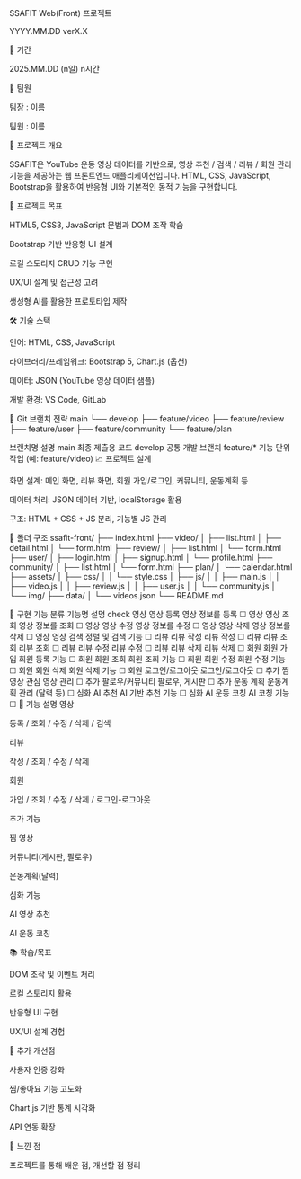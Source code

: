 SSAFIT Web(Front) 프로젝트

YYYY.MM.DD verX.X

📅 기간

2025.MM.DD (n일) n시간

👤 팀원

팀장 : 이름

팀원 : 이름

📌 프로젝트 개요

SSAFIT은 YouTube 운동 영상 데이터를 기반으로, 영상 추천 / 검색 / 리뷰 / 회원 관리 기능을 제공하는 웹 프론트엔드 애플리케이션입니다.
HTML, CSS, JavaScript, Bootstrap을 활용하여 반응형 UI와 기본적인 동적 기능을 구현합니다.

🎯 프로젝트 목표

HTML5, CSS3, JavaScript 문법과 DOM 조작 학습

Bootstrap 기반 반응형 UI 설계

로컬 스토리지 CRUD 기능 구현

UX/UI 설계 및 접근성 고려

생성형 AI를 활용한 프로토타입 제작

🛠 기술 스택

언어: HTML, CSS, JavaScript

라이브러리/프레임워크: Bootstrap 5, Chart.js (옵션)

데이터: JSON (YouTube 영상 데이터 샘플)

개발 환경: VS Code, GitLab

🌿 Git 브랜치 전략
main
└── develop
    ├── feature/video
    ├── feature/review
    ├── feature/user
    ├── feature/community
    └── feature/plan

브랜치명	설명
main	최종 제출용 코드
develop	공통 개발 브랜치
feature/*	기능 단위 작업 (예: feature/video)
📈 프로젝트 설계

화면 설계: 메인 화면, 리뷰 화면, 회원 가입/로그인, 커뮤니티, 운동계획 등

데이터 처리: JSON 데이터 기반, localStorage 활용

구조: HTML + CSS + JS 분리, 기능별 JS 관리

📂 폴더 구조
ssafit-front/
├── index.html
├── video/
│   ├── list.html
│   ├── detail.html
│   └── form.html
├── review/
│   ├── list.html
│   └── form.html
├── user/
│   ├── login.html
│   ├── signup.html
│   └── profile.html
├── community/
│   ├── list.html
│   └── form.html
├── plan/
│   └── calendar.html
├── assets/
│   ├── css/
│   │   └── style.css
│   ├── js/
│   │   ├── main.js
│   │   ├── video.js
│   │   ├── review.js
│   │   ├── user.js
│   │   └── community.js
│   └── img/
├── data/
│   └── videos.json
└── README.md

📌 구현 기능
분류	기능명	설명	check
영상	영상 등록	영상 정보를 등록	☐
영상	영상 조회	영상 정보를 조회	☐
영상	영상 수정	영상 정보를 수정	☐
영상	영상 삭제	영상 정보를 삭제	☐
영상	영상 검색	정렬 및 검색 기능	☐
리뷰	리뷰 작성	리뷰 작성	☐
리뷰	리뷰 조회	리뷰 조회	☐
리뷰	리뷰 수정	리뷰 수정	☐
리뷰	리뷰 삭제	리뷰 삭제	☐
회원	회원 가입	회원 등록 기능	☐
회원	회원 조회	회원 조회 기능	☐
회원	회원 수정	회원 수정 기능	☐
회원	회원 삭제	회원 삭제 기능	☐
회원	로그인/로그아웃	로그인/로그아웃	☐
추가	찜 영상	관심 영상 관리	☐
추가	팔로우/커뮤니티	팔로우, 게시판	☐
추가	운동 계획	운동계획 관리 (달력 등)	☐
심화	AI 추천	AI 기반 추천 기능	☐
심화	AI 운동 코칭	AI 코칭 기능	☐
📝 기능 설명
영상

등록 / 조회 / 수정 / 삭제 / 검색

리뷰

작성 / 조회 / 수정 / 삭제

회원

가입 / 조회 / 수정 / 삭제 / 로그인-로그아웃

추가 기능

찜 영상

커뮤니티(게시판, 팔로우)

운동계획(달력)

심화 기능

AI 영상 추천

AI 운동 코칭

📚 학습/목표

DOM 조작 및 이벤트 처리

로컬 스토리지 활용

반응형 UI 구현

UX/UI 설계 경험

🚀 추가 개선점

사용자 인증 강화

찜/좋아요 기능 고도화

Chart.js 기반 통계 시각화

API 연동 확장

💬 느낀 점

프로젝트를 통해 배운 점, 개선할 점 정리